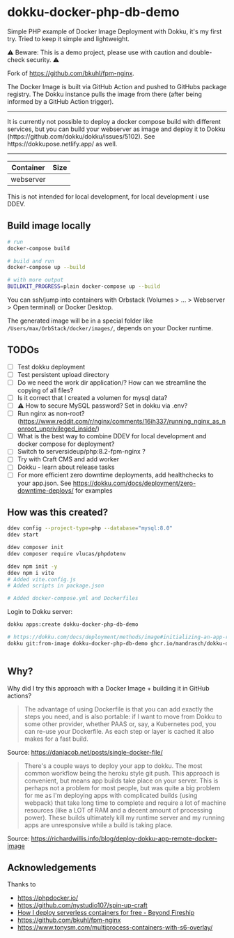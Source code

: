 # dokku-docker-php-db-demo

Simple PHP example of Docker Image Deployment with Dokku, it's my first try. Tried to keep it simple and lightweight.

⚠️ Beware: This is a demo project, please use with caution and double-check security. ⚠️ 

Fork of https://github.com/bkuhl/fpm-nginx.

The Docker Image is built via GitHub Action and pushed to GitHubs package registry. The Dokku instance pulls the image from there (after being informed by a GitHub Action trigger).

<hr>
It is currently not possible to deploy a docker compose build with different services, but you can build your webserver as image and deploy it to Dokku (https://github.com/dokku/dokku/issues/5102). See https://dokkupose.netlify.app/ as well.
<hr>


| Container     | Size          |
| ------------- | ------------- |
| webserver     |               |

This is not intended for local development, for local development i use DDEV.

## Build image locally

```bash
# run
docker-compose build

# build and run
docker-compose up --build

# with more output
BUILDKIT_PROGRESS=plain docker-compose up --build
```

You can ssh/jump into containers with Orbstack (Volumes > ... > Webserver > Open terminal) or Docker Desktop.

The generated image will be in a special folder like `/Users/max/OrbStack/docker/images/`, depends on your Docker runtime. 

## TODOs

- [ ] Test dokku deployment
- [ ] Test persistent upload directory
- [ ] Do we need the work dir application/? How can we streamline the copying of all files?
- [ ] Is it correct that I created a volumen for mysql data?
- [ ] ⚠️ How to secure MySQL password? Set in dokku via .env?
- [ ] Run nginx as non-root? (https://www.reddit.com/r/nginx/comments/16ih337/running_nginx_as_nonroot_unprivileged_inside/)
- [ ] What is the best way to combine DDEV for local development and docker compose for deployment?
- [ ] Switch to serversideup/php:8.2-fpm-nginx ? 
- [ ] Try with Craft CMS and add worker
- [ ] Dokku - learn about release tasks 
- [ ] For more efficient zero downtime deployments, add healthchecks to your app.json. See https://dokku.com/docs/deployment/zero-downtime-deploys/ for examples

## How was this created?

```bash
ddev config --project-type=php --database="mysql:8.0"
ddev start

ddev composer init 
ddev composer require vlucas/phpdotenv

ddev npm init -y
ddev npm i vite
# Added vite.config.js
# Added scripts in package.json

# Added docker-compose.yml and Dockerfiles
```

Login to Dokku server:

```bash
dokku apps:create dokku-docker-php-db-demo

# https://dokku.com/docs/deployment/methods/image#initializing-an-app-repository-from-a-docker-image
dokku git:from-image dokku-docker-php-db-demo ghcr.io/mandrasch/dokku-docker-php-db-demo:latest



```

## Why?

Why did I try this approach with a Docker Image + building it in GitHub actions?

> The advantage of using Dockerfile is that you can add exactly the steps you need, and is also portable: if I want to move from Dokku to some other provider, whether PAAS or, say, a Kubernetes pod, you can re-use your Dockerfile. As each step or layer is cached it also makes for a fast build. 

Source: https://danjacob.net/posts/single-docker-file/

> There's a couple ways to deploy your app to dokku. The most common workflow being the heroku style git push. This approach is convenient, but means app builds take place on your server. This is perhaps not a problem for most people, but was quite a big problem for me as I'm deploying apps with complicated builds (using webpack) that take long time to complete and require a lot of machine resources (like a LOT of RAM and a decent amount of processing power). These builds ultimately kill my runtime server and my running apps are unresponsive while a build is taking place. 

Source: https://richardwillis.info/blog/deploy-dokku-app-remote-docker-image

## Acknowledgements

Thanks to

- https://phpdocker.io/
- https://github.com/nystudio107/spin-up-craft
- [How I deploy serverless containers for free - Beyond Fireship](https://www.youtube.com/watch?v=cw34KMPSt4k)
- https://github.com/bkuhl/fpm-nginx
- https://www.tonysm.com/multiprocess-containers-with-s6-overlay/
